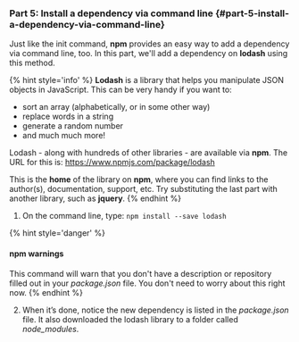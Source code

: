 ### Part 5: Install a dependency via command line {#part-5-install-a-dependency-via-command-line}

Just like the init command, **npm** provides an easy way to add a dependency via command line, too. In this part, we'll add a dependency on **lodash** using this method.

{% hint style='info' %}
**Lodash** is a library that helps you manipulate JSON objects in JavaScript. This can be very handy if you want to:
- sort an array (alphabetically, or in some other way)
- replace words in a string
- generate a random number
- and much much more!

Lodash - along with hundreds of other libraries - are available via **npm**. The URL for this is: https://www.npmjs.com/package/lodash

This is the **home** of the library on **npm**, where you can find links to the author(s), documentation, support, etc. Try substituting the last part with another library, such as **jquery**.
{% endhint %}

1.  On the command line, type: `npm install --save lodash`

  {% hint style='danger' %}
  #### npm warnings

  This command will warn that you don't have a description or repository filled out in your _package.json_ file. You don't need to worry about this right now.
  {% endhint %}

2.  When it’s done, notice the new dependency is listed in the _package.json_ file. It also downloaded the lodash library to a folder called _node_modules_.

